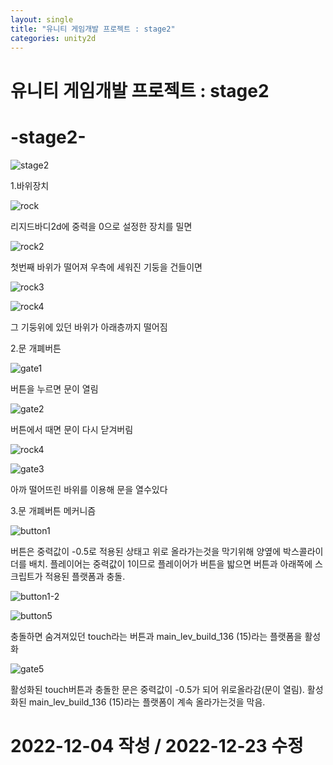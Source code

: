 ```yaml
---
layout: single
title: "유니티 게임개발 프로젝트 : stage2"
categories: unity2d
---
```

# 유니티 게임개발 프로젝트 : stage2

# -stage2-


![stage2](https://user-images.githubusercontent.com/117446950/209357902-62c3fa0d-ae92-4a68-9f43-c40d26dbd23e.PNG)





1.바위장치

![rock](https://user-images.githubusercontent.com/117446950/209357958-edcffd0a-78b0-42e4-b9f9-301b12b6efa7.PNG)

리지드바디2d에 중력을 0으로 설정한 장치를 밀면

![rock2](https://user-images.githubusercontent.com/117446950/209358942-08515180-42ba-46e2-9715-52cea856eef4.PNG)

첫번째 바위가 떨어져 우측에 세워진 기둥을 건들이면

![rock3](https://user-images.githubusercontent.com/117446950/209358954-bf6e34ac-2b3f-465b-a2c0-13d132a3999b.PNG)

![rock4](https://user-images.githubusercontent.com/117446950/209358959-d0c4ddbb-fbb4-4a18-a70b-f37bd899c8f5.PNG)

그 기둥위에 있던 바위가 아래층까지 떨어짐


2.문 개폐버튼

![gate1](https://user-images.githubusercontent.com/117446950/209358963-cda03a43-d0f0-4642-9c32-f48bdca86188.PNG)

버튼을 누르면 문이 열림

![gate2](https://user-images.githubusercontent.com/117446950/209358935-1aa8b12a-f609-486b-a2d5-42582a2f7b9b.PNG)

버튼에서 때면 문이 다시 닫겨버림

![rock4](https://user-images.githubusercontent.com/117446950/209358959-d0c4ddbb-fbb4-4a18-a70b-f37bd899c8f5.PNG)

![gate3](https://user-images.githubusercontent.com/117446950/209358939-44e06e6d-a2d6-4fc9-9e70-8dedbac02bf1.PNG)


아까 떨어뜨린 바위를 이용해 문을 열수있다

3.문 개폐버튼 메커니즘

![button1](https://user-images.githubusercontent.com/117446950/209360702-ca7dc4f0-b4a2-443e-94d1-bf0b27fbfff9.PNG)

버튼은 중력값이 -0.5로 적용된 상태고 위로 올라가는것을 막기위해 양옆에 박스콜라이더를 배치. 플레이어는 중력값이 1이므로
플레이어가 버튼을 밟으면 버튼과 아래쪽에 스크립트가 적용된 플랫폼과 충돌. 

![button1-2](https://user-images.githubusercontent.com/117446950/209360560-8b5453bc-a5e1-4f4b-9ca0-d25dfcf81270.PNG)

<script src="https://gist.github.com/studioKjm/8075d9f099100e95190d0bb06699c6df.js"></script>

![button5](https://user-images.githubusercontent.com/117446950/209361786-c620210a-8d2d-4ebe-8de2-138b57e5e02b.PNG)

충돌하면 숨겨져있던 touch라는 버튼과 main_lev_build_136 (15)라는 플랫폼을 활성화

![gate5](https://user-images.githubusercontent.com/117446950/209361927-10e5e4e1-f28e-4467-92c8-1ad99291fbd8.PNG)

<script src="https://gist.github.com/studioKjm/94a875855ae7d801a0454fe0034e94e8.js"></script>

활성화된 touch버튼과 충돌한 문은 중력값이 -0.5가 되어 위로올라감(문이 열림). 활성화된 main_lev_build_136 (15)라는 플랫폼이 계속 올라가는것을 막음.




























# 2022-12-04 작성 / 2022-12-23 수정
